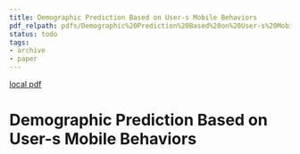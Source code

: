 ```yaml
---
title: Demographic Prediction Based on User-s Mobile Behaviors
pdf_relpath: pdfs/Demographic%20Prediction%20Based%20on%20User-s%20Mobile%20Behaviors.pdf
status: todo
tags:
- archive
- paper
---
```


[local pdf](../../../pdfs/Demographic%20Prediction%20Based%20on%20User-s%20Mobile%20Behaviors.pdf)

# Demographic Prediction Based on User-s Mobile Behaviors
